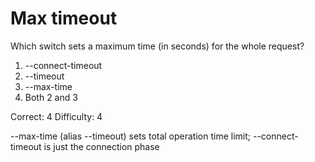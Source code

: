 # Max timeout

Which switch sets a maximum time (in seconds) for the whole request?

1. --connect-timeout
2. --timeout
3. --max-time
4. Both 2 and 3

Correct: 4
Difficulty: 4

--max-time (alias --timeout) sets total operation time limit; --connect-timeout is just the connection phase
